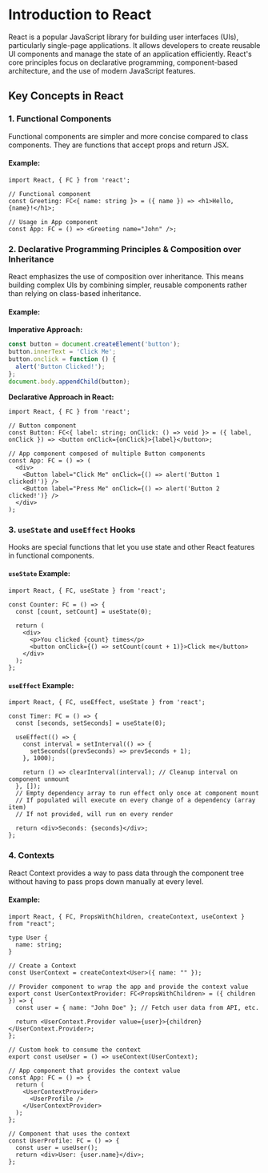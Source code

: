 # Introduction to React

React is a popular JavaScript library for building user interfaces (UIs), particularly single-page applications. It allows developers to create reusable UI components and manage the state of an application efficiently. React's core principles focus on declarative programming, component-based architecture, and the use of modern JavaScript features.

## Key Concepts in React

### 1. Functional Components

Functional components are simpler and more concise compared to class components. They are functions that accept props and return JSX.

#### Example:

```tsx
import React, { FC } from 'react';

// Functional component
const Greeting: FC<{ name: string }> = ({ name }) => <h1>Hello, {name}!</h1>;

// Usage in App component
const App: FC = () => <Greeting name="John" />;
```

### 2. Declarative Programming Principles & Composition over Inheritance

React emphasizes the use of composition over inheritance. This means building complex UIs by combining simpler, reusable components rather than relying on class-based inheritance.

#### Example:

**Imperative Approach:**

```javascript
const button = document.createElement('button');
button.innerText = 'Click Me';
button.onclick = function () {
  alert('Button Clicked!');
};
document.body.appendChild(button);
```

**Declarative Approach in React:**

```tsx
import React, { FC } from 'react';

// Button component
const Button: FC<{ label: string; onClick: () => void }> = ({ label, onClick }) => <button onClick={onClick}>{label}</button>;

// App component composed of multiple Button components
const App: FC = () => (
  <div>
    <Button label="Click Me" onClick={() => alert('Button 1 clicked!')} />
    <Button label="Press Me" onClick={() => alert('Button 2 clicked!')} />
  </div>
);
```

### 3. `useState` and `useEffect` Hooks

Hooks are special functions that let you use state and other React features in functional components.

#### `useState` Example:

```tsx
import React, { FC, useState } from 'react';

const Counter: FC = () => {
  const [count, setCount] = useState(0);

  return (
    <div>
      <p>You clicked {count} times</p>
      <button onClick={() => setCount(count + 1)}>Click me</button>
    </div>
  );
};
```

#### `useEffect` Example:

```tsx
import React, { FC, useEffect, useState } from 'react';

const Timer: FC = () => {
  const [seconds, setSeconds] = useState(0);

  useEffect(() => {
    const interval = setInterval(() => {
      setSeconds((prevSeconds) => prevSeconds + 1);
    }, 1000);

    return () => clearInterval(interval); // Cleanup interval on component unmount
  }, []);
  // Empty dependency array to run effect only once at component mount
  // If populated will execute on every change of a dependency (array item)
  // If not provided, will run on every render

  return <div>Seconds: {seconds}</div>;
};
```

### 4. Contexts

React Context provides a way to pass data through the component tree without having to pass props down manually at every level.

#### Example:

```tsx
import React, { FC, PropsWithChildren, createContext, useContext } from "react";

type User {
  name: string;
}

// Create a Context
const UserContext = createContext<User>({ name: "" });

// Provider component to wrap the app and provide the context value
export const UserContextProvider: FC<PropsWithChildren> = ({ children }) => {
  const user = { name: "John Doe" }; // Fetch user data from API, etc.

  return <UserContext.Provider value={user}>{children}</UserContext.Provider>;
};

// Custom hook to consume the context
export const useUser = () => useContext(UserContext);

// App component that provides the context value
const App: FC = () => {
  return (
    <UserContextProvider>
      <UserProfile />
    </UserContextProvider>
  );
};

// Component that uses the context
const UserProfile: FC = () => {
  const user = useUser();
  return <div>User: {user.name}</div>;
};
```
